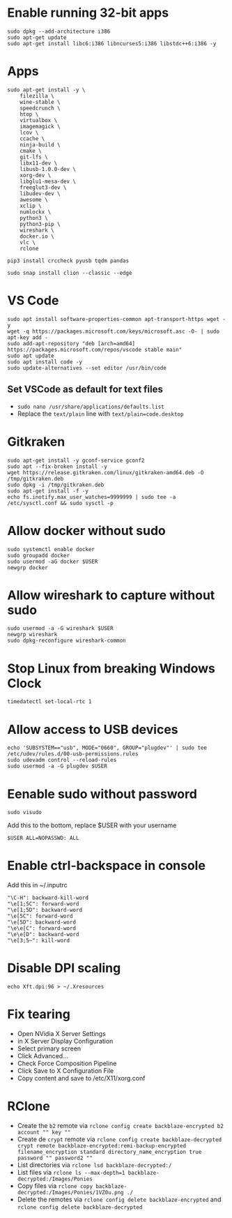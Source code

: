 # Enable running 32-bit apps
```
sudo dpkg --add-architecture i386
sudo apt-get update
sudo apt-get install libc6:i386 libncurses5:i386 libstdc++6:i386 -y
```

# Apps
```
sudo apt-get install -y \
    filezilla \
    wine-stable \
    speedcrunch \
    htop \
    virtualbox \
    imagemagick \
    lcov \
    ccache \
    ninja-build \
    cmake \
    git-lfs \
    libx11-dev \
    libusb-1.0.0-dev \
    xorg-dev \
    libglu1-mesa-dev \
    freeglut3-dev \
    libudev-dev \
    awesome \
    xclip \
    numlockx \
    python3 \
    python3-pip \
    wireshark \
    docker.io \
    vlc \
    rclone

pip3 install crccheck pyusb tqdm pandas

sudo snap install clion --classic --edge
```

# VS Code
```
sudo apt install software-properties-common apt-transport-https wget -y
wget -q https://packages.microsoft.com/keys/microsoft.asc -O- | sudo apt-key add -
sudo add-apt-repository "deb [arch=amd64] https://packages.microsoft.com/repos/vscode stable main"
sudo apt update
sudo apt install code -y
sudo update-alternatives --set editor /usr/bin/code
```

## Set VSCode as default for text files
* `sudo nano /usr/share/applications/defaults.list`
* Replace the `text/plain` line with `text/plain=code.desktop`

# Gitkraken
```
sudo apt-get install -y gconf-service gconf2
sudo apt --fix-broken install -y
wget https://release.gitkraken.com/linux/gitkraken-amd64.deb -O /tmp/gitkraken.deb
sudo dpkg -i /tmp/gitkraken.deb
sudo apt-get install -f -y
echo fs.inotify.max_user_watches=9999999 | sudo tee -a /etc/sysctl.conf && sudo sysctl -p
```

# Allow docker without sudo
```
sudo systemctl enable docker
sudo groupadd docker
sudo usermod -aG docker $USER
newgrp docker
```

# Allow wireshark to capture without sudo
```
sudo usermod -a -G wireshark $USER
newgrp wireshark
sudo dpkg-reconfigure wireshark-common
```

# Stop Linux from breaking Windows Clock
```
timedatectl set-local-rtc 1
```

# Allow access to USB devices
```
echo 'SUBSYSTEM=="usb", MODE="0660", GROUP="plugdev"' | sudo tee /etc/udev/rules.d/00-usb-permissions.rules
sudo udevadm control --reload-rules
sudo usermod -a -G plugdev $USER
```

# Eenable sudo without password
```
sudo visudo
```

Add this to the bottom, replace $USER with your username
```
$USER ALL=NOPASSWD: ALL
```

# Enable ctrl-backspace in console
Add this in ~/.inputrc
```
"\C-H": backward-kill-word
"\e[1;5C": forward-word
"\e[1;5D": backward-word
"\e[5C": forward-word
"\e[5D": backward-word
"\e\e[C": forward-word
"\e\e[D": backward-word
"\e[3;5~": kill-word
```

# Disable DPI scaling
```
echo Xft.dpi:96 > ~/.Xresources
```

# Fix tearing
* Open NVidia X Server Settings
* in X Server Display Configuration
* Select primary screen
* Click Advanced...
* Check Force Composition Pipeline
* Click Save to X Configuration File
* Copy content and save to /etc/X11/xorg.conf

# RClone 
* Create the `b2` remote via `rclone config create backblaze-encrypted b2 account "" key ""`
* Create de `crypt` remote via `rclone config create backblaze-decrypted crypt remote backblaze-encrypted:remi-backup-encrypted filename_encryption standard directory_name_encryption true password "" password2 ""`
* List directories via `rclone lsd backblaze-decrypted:/`
* List files via `rclone ls --max-depth=1 backblaze-decrypted:/Images/Ponies` 
* Copy files via `rclone copy backblaze-decrypted:/Images/Ponies/1VZ0u.png ./`
* Delete the remotes via `rclone config delete backblaze-encrypted` and `rclone config delete backblaze-decrypted`
